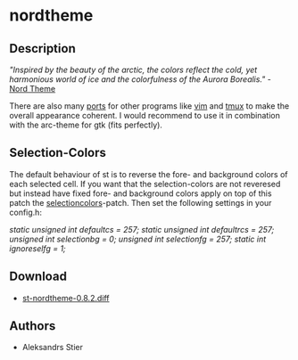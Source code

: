 nordtheme
=========

Description
-----------
*"Inspired by the beauty of the arctic, the colors reflect the cold, yet harmonious world of ice and the colorfulness of the Aurora Borealis."* - [Nord Theme](https://www.nordtheme.com/)

There are also many [ports](https://www.nordtheme.com/ports) for other programs like [vim](https://www.nordtheme.com/ports/vim) and [tmux](https://www.nordtheme.com/ports/tmux) to make the overall appearance coherent. I would recommend to use it in combination with the arc-theme for gtk (fits perfectly).

Selection-Colors
----------------

The default behaviour of st is to reverse the fore- and background colors of each selected cell. If you want that the selection-colors are not reveresed but instead have fixed fore- and background colors apply on top of this patch the [selectioncolors](../selectioncolors/)-patch. Then set the following settings in your config.h:

*static unsigned int defaultcs = 257;*
*static unsigned int defaultrcs = 257;*
*unsigned int selectionbg = 0;*
*unsigned int selectionfg = 257;*
*static int ignoreselfg = 1;*

Download
--------
* [st-nordtheme-0.8.2.diff](st-nordtheme-0.8.2.diff)

Authors
-------
* Aleksandrs Stier
